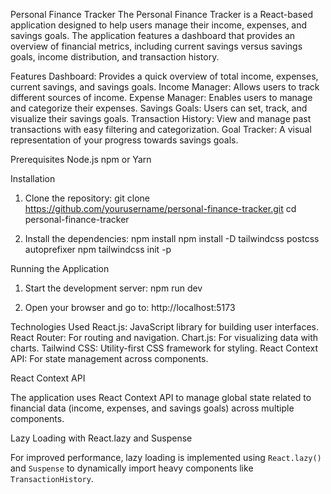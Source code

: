 Personal Finance Tracker
The Personal Finance Tracker is a React-based application designed to help users manage their income, expenses, and savings goals. The application features a dashboard that provides an overview of financial metrics, including current savings versus savings goals, income distribution, and transaction history.

Features
Dashboard: Provides a quick overview of total income, expenses, current savings, and savings goals.
Income Manager: Allows users to track different sources of income.
Expense Manager: Enables users to manage and categorize their expenses.
Savings Goals: Users can set, track, and visualize their savings goals.
Transaction History: View and manage past transactions with easy filtering and categorization.
Goal Tracker: A visual representation of your progress towards savings goals.


Prerequisites
Node.js
npm or Yarn

Installation

1. Clone the repository:
   git clone https://github.com/yourusername/personal-finance-tracker.git
   cd personal-finance-tracker

2. Install the dependencies:
   npm install
   npm install -D tailwindcss postcss autoprefixer
   npm tailwindcss init -p

Running the Application

1. Start the development server:
   npm run dev

2. Open your browser and go to:
   http://localhost:5173

Technologies Used
React.js: JavaScript library for building user interfaces.
React Router: For routing and navigation.
Chart.js: For visualizing data with charts.
Tailwind CSS: Utility-first CSS framework for styling.
React Context API: For state management across components.


React Context API

The application uses React Context API to manage global state related to financial data (income, expenses, and savings goals) across multiple components.

Lazy Loading with React.lazy and Suspense

For improved performance, lazy loading is implemented using `React.lazy()` and `Suspense` to dynamically import heavy components like `TransactionHistory`.
